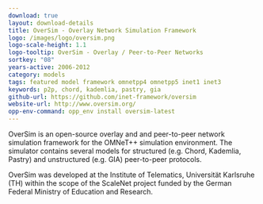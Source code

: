 ```yaml
---
download: true
layout: download-details
title: OverSim - Overlay Network Simulation Framework
logo: /images/logo/oversim.png
logo-scale-height: 1.1
logo-tooltip: OverSim - Overlay / Peer-to-Peer Networks
sortkey: "08"
years-active: 2006-2012
category: models
tags: featured model framework omnetpp4 omnetpp5 inet1 inet3
keywords: p2p, chord, kademlia, pastry, gia
github-url: https://github.com/inet-framework/oversim
website-url: http://www.oversim.org/
opp-env-command: opp_env install oversim-latest
---
```


OverSim is an open-source overlay and and peer-to-peer network simulation
framework for the OMNeT++ simulation environment. The simulator contains
several models for structured (e.g. Chord, Kademlia, Pastry) and
unstructured (e.g. GIA) peer-to-peer protocols.

OverSim was developed at the Institute of Telematics, Universität Karlsruhe (TH)
within the scope of the ScaleNet project funded by the German Federal Ministry
of Education and Research.

